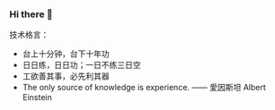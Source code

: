 ### Hi there 👋

<!--
**dz85/dz85** is a ✨ _special_ ✨ repository because its `README.md` (this file) appears on your GitHub profile.

Here are some ideas to get you started:

- 🔭 I’m currently working on ...
- 🌱 I’m currently learning ...
- 👯 I’m looking to collaborate on ...
- 🤔 I’m looking for help with ...
- 💬 Ask me about ...
- 📫 How to reach me: ...
- 😄 Pronouns: ...
- ⚡ Fun fact: ...
-->

技术格言：
- 台上十分钟，台下十年功
- 日日练，日日功；一日不练三日空
- 工欲善其事，必先利其器
- The only source of knowledge is experience. —— 愛因斯坦 Albert Einstein

